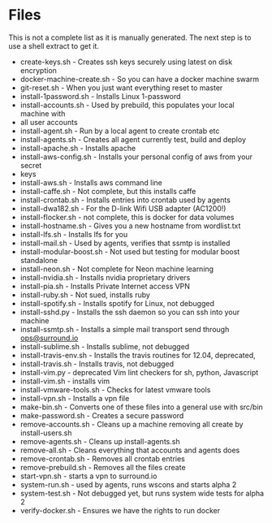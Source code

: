 # Files

This is not a complete list as it is manually generated. The next step is to
use a shell extract to get it.

- create-keys.sh - Creates ssh keys securely using latest on disk encryption
- docker-machine-create.sh - So you can have a docker machine swarm
- git-reset.sh - When you just want everything reset to master
- install-1password.sh - Installs Linux 1-password
- install-accounts.sh - Used by prebuild, this populates your local machine with
- all user accounts
- install-agent.sh - Run by a local agent to create crontab etc
- install-agents.sh - Creates all agent currently test, build and deploy
- install-apache.sh - Installs apache
- install-aws-config.sh - Installs your personal config of aws from your secret
- keys
- install-aws.sh - Installs aws command line
- install-caffe.sh - Not complete, but this installs caffe
- install-crontab.sh - Installs entries into crontab used by agents
- install-dwa182.sh - For the D-link Wifi USB adapter (AC1200!)
- install-flocker.sh - not complete, this is docker for data volumes
- install-hostname.sh - Gives you a new hostname from wordlist.txt
- install-lfs.sh - Installs lfs for you
- install-mail.sh - Used by agents, verifies that ssmtp is installed
- install-modular-boost.sh - Not used but testing for modular boost standalone
- install-neon.sh - Not complete for Neon machine learning
- install-nvidia.sh - Installs nvidia proprietary drivers
- install-pia.sh - Installs Private Internet access VPN
- install-ruby.sh - Not sued, installs ruby
- install-spotify.sh - Installs spotify for Linux, not debugged
- install-sshd.py - Installs the ssh daemon so you can ssh into your machine
- install-ssmtp.sh - Installs a simple mail transport send through ops@surround.io
- install-sublime.sh - Installs sublime, not debugged
- install-travis-env.sh - Installs the travis routines for 12.04, deprecated,
- install-travis.sh - Installs travis, not debugged
- install-vim.py - deprecated Vim lint checkers for sh, python, Javascript
- install-vim.sh - installs vim
- install-vmware-tools.sh - Checks for latest vmware tools
- install-vpn.sh - Installs a vpn file
- make-bin.sh - Converts one of these files into a general use with src/bin
- make-password.sh - Creates a secure password
- remove-accounts.sh - Cleans up a machine removing all create by install-users.sh
- remove-agents.sh - Cleans up install-agents.sh
- remove-all.sh - Cleans everything that accounts and agents does
- remove-crontab.sh - Removes all crontab entries
- remove-prebuild.sh - Removes all the files create
- start-vpn.sh - starts a vpn to surround.io
- system-run.sh - used by agents, runs wscons and starts alpha 2
- system-test.sh - Not debugged yet, but runs system wide tests for alpha 2
- verify-docker.sh - Ensures we have the rights to run docker
